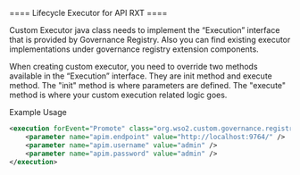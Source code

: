 ==== Lifecycle Executor for API RXT ====

Custom Executor java class needs to implement the “Execution” interface that is provided by Governance Registry. Also you can find existing executor implementations under governance registry extension components.

When creating custom executor, you need to override two methods available in the “Execution” interface. They are init method and execute method. The "init" method is where parameters are defined. The "execute" method is where your custom execution related logic goes.

Example Usage
```xml
<execution forEvent="Promote" class="org.wso2.custom.governance.registry.executor.ApiStoreExecutorApiRxt">
	<parameter name="apim.endpoint" value="http://localhost:9764/" />
	<parameter name="apim.username" value="admin" />
	<parameter name="apim.password" value="admin" />
</execution> 
```

